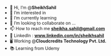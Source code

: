 - 👋 Hi, I’m @**SheikhSahil**
- 👀 I’m interested in 
- 🌱 I’m currently learning 
- 💞️ I’m looking to collaborate on ...
- 📫 How to reach me **sheikha.sahil@gmail.com**
- 📲 LinkedIn : **www.linkedin.com/in/sheikhsahil**
- 🖥️ Working @**Cloudcredits Technology Pvt. Ltd.**
- 📚 Learning from Udemy


<!---
SheikhSahil-SDE/SheikhSahil-SDE is a ✨ special ✨ repository because its `README.md` (this file) appears on your GitHub profile.
You can click the Preview link to take a look at your changes.
--->
